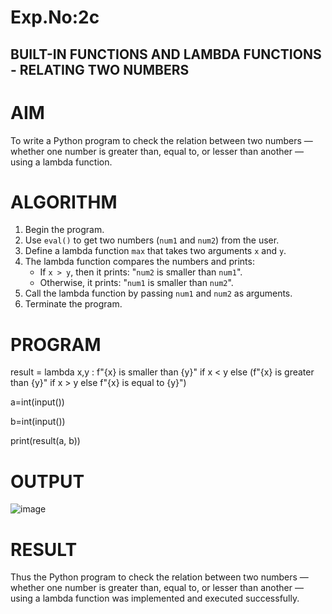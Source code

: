 # Exp.No:2c
## BUILT-IN FUNCTIONS AND LAMBDA FUNCTIONS - RELATING TWO NUMBERS



#  AIM  
To write a Python program to check the relation between two numbers — whether one number is greater than, equal to, or lesser than another — using a lambda function.


#  ALGORITHM

1. Begin the program.  
2. Use `eval()` to get two numbers (`num1` and `num2`) from the user.  
3. Define a lambda function `max` that takes two arguments `x` and `y`.  
4. The lambda function compares the numbers and prints:
   - If `x > y`, then it prints: "`num2` is smaller than `num1`".
   - Otherwise, it prints: "`num1` is smaller than `num2`".
5. Call the lambda function by passing `num1` and `num2` as arguments.  
6. Terminate the program.


# PROGRAM
 
result = lambda x,y : f"{x} is smaller than {y}" if x < y else (f"{x} is greater than {y}" if x > y                else f"{x} is equal to {y}")

a=int(input()) 

b=int(input())
 
print(result(a, b))


 # OUTPUT
 
![image](https://github.com/user-attachments/assets/68e2fbb4-b651-413c-b7b4-69934860e9c6)


# RESULT

Thus the  Python program to check the relation between two numbers — whether one number is greater than, equal to, or lesser than another — using a lambda function was implemented and executed successfully.
